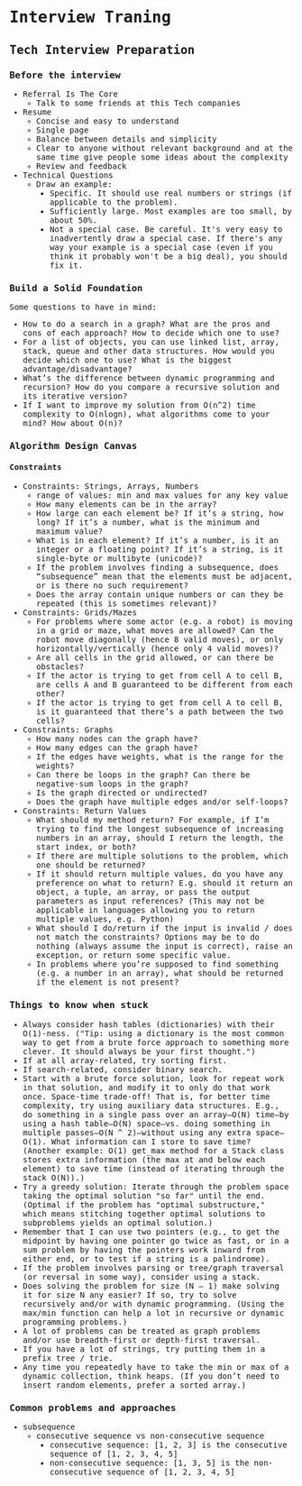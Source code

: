 <samp>

# Interview Traning

## Tech Interview Preparation

### Before the interview

- Referral Is The Core
  - Talk to some friends at this Tech companies
- Resume
  - Concise and easy to understand
  - Single page
  - Balance between details and simplicity
  - Clear to anyone without relevant background and at the same time give people some ideas about the complexity
  - Review and feedback
- Technical Questions
  - Draw an example:
    - Specific. It should use real numbers or strings (if applicable to the problem).
    - Sufficiently large. Most examples are too small, by about 50%.
    - Not a special case. Be careful. It's very easy to inadvertently draw a special case. If there's any way your example is a special case (even if you think it probably won't be a big deal), you should fix it.

### Build a Solid Foundation

Some questions to have in mind:

- How to do a search in a graph? What are the pros and cons of each approach? How to decide which one to use?
- For a list of objects, you can use linked list, array, stack, queue and other data structures. How would you decide which one to use? What is the biggest advantage/disadvantage?
- What’s the difference between dynamic programming and recursion? How do you compare a recursive solution and its iterative version?
- If I want to improve my solution from O(n^2) time complexity to O(nlogn), what algorithms come to your mind? How about O(n)?

### Algorithm Design Canvas

#### Constraints

- Constraints: Strings, Arrays, Numbers
  - range of values: min and max values for any key value
  - How many elements can be in the array?
  - How large can each element be? If it’s a string, how long? If it’s a number, what is the minimum and maximum value?
  - What is in each element? If it’s a number, is it an integer or a floating point? If it’s a string, is it single-byte or multibyte (unicode)?
  - If the problem involves finding a subsequence, does “subsequence” mean that the elements must be adjacent, or is there no such requirement?
  - Does the array contain unique numbers or can they be repeated (this is sometimes relevant)?
- Constraints: Grids/Mazes
  - For problems where some actor (e.g. a robot) is moving in a grid or maze, what moves are allowed? Can the robot move diagonally (hence 8 valid moves), or only horizontally/vertically (hence only 4 valid moves)?
  - Are all cells in the grid allowed, or can there be obstacles?
  - If the actor is trying to get from cell A to cell B, are cells A and B guaranteed to be different from each other?
  - If the actor is trying to get from cell A to cell B, is it guaranteed that there’s a path between the two cells?
- Constraints: Graphs
  - How many nodes can the graph have?
  - How many edges can the graph have?
  - If the edges have weights, what is the range for the weights?
  - Can there be loops in the graph? Can there be negative-sum loops in the graph?
  - Is the graph directed or undirected?
  - Does the graph have multiple edges and/or self-loops?
- Constraints: Return Values
  - What should my method return? For example, if I’m trying to find the longest subsequence of increasing numbers in an array, should I return the length, the start index, or both?
  - If there are multiple solutions to the problem, which one should be returned?
  - If it should return multiple values, do you have any preference on what to return? E.g. should it return an object, a tuple, an array, or pass the output parameters as input references? (This may not be applicable in languages allowing you to return multiple values, e.g. Python)
  - What should I do/return if the input is invalid / does not match the constraints? Options may be to do nothing (always assume the input is correct), raise an exception, or return some specific value.
  - In problems where you’re supposed to find something (e.g. a number in an array), what should be returned if the element is not present?

### Things to know when stuck

- Always consider hash tables (dictionaries) with their O(1)-ness. ("Tip: using a dictionary is the most common way to get from a brute force approach to something more clever. It should always be your first thought.")
- If at all array-related, try sorting first.
- If search-related, consider binary search.
- Start with a brute force solution, look for repeat work in that solution, and modify it to only do that work once.
  Space-time trade-off! That is, for better time complexity, try using auxiliary data structures. E.g., do something in a single pass over an array—O(N) time—by using a hash table—O(N) space—vs. doing something in multiple passes—O(N ^ 2)—without using any extra space—O(1). What information can I store to save time? (Another example: O(1) get_max method for a Stack class stores extra information (the max at and below each element) to save time (instead of iterating through the stack O(N)).)
- Try a greedy solution: Iterate through the problem space taking the optimal solution "so far" until the end. (Optimal if the problem has "optimal substructure," which means stitching together optimal solutions to subproblems yields an optimal solution.)
- Remember that I can use two pointers (e.g., to get the midpoint by having one pointer go twice as fast, or in a sum problem by having the pointers work inward from either end, or to test if a string is a palindrome).
- If the problem involves parsing or tree/graph traversal (or reversal in some way), consider using a stack.
- Does solving the problem for size (N – 1) make solving it for size N any easier? If so, try to solve recursively and/or with dynamic programming. (Using the max/min function can help a lot in recursive or dynamic programming problems.)
- A lot of problems can be treated as graph problems and/or use breadth-first or depth-first traversal.
- If you have a lot of strings, try putting them in a prefix tree / trie.
- Any time you repeatedly have to take the min or max of a dynamic collection, think heaps. (If you don’t need to insert random elements, prefer a sorted array.)

### Common problems and approaches

- subsequence
  - consecutive sequence vs non-consecutive sequence
    - consecutive sequence: [1, 2, 3] is the consecutive sequence of [1, 2, 3, 4, 5]
    - non-consecutive sequence: [1, 3, 5] is the non-consecutive sequence of [1, 2, 3, 4, 5]

</samp>
